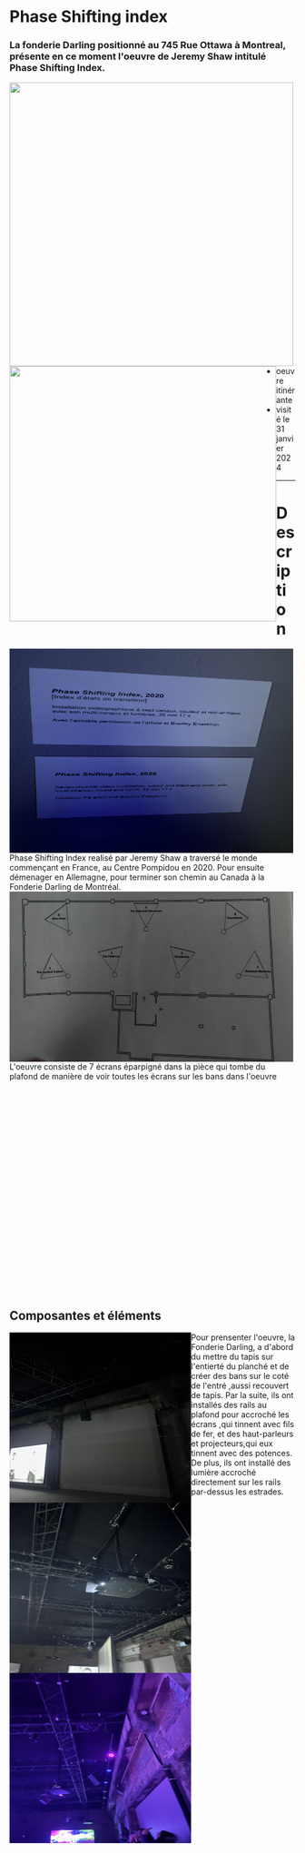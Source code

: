 # Phase Shifting index
### La fonderie Darling positionné au 745 Rue Ottawa à Montreal, présente en ce moment l'oeuvre de Jeremy Shaw intitulé Phase Shifting Index.

<img align="left" width="500" height="500" src="media/pamphlet_oeuvre.JPG">
<img align="left" width="470" height="450" src="media/entree_fonderie.JPG">  

 - oeuvre itinérante
 - visité le 31 janvier 2024
 

----
# Description
<p align="left"> <img align="left" width="500" height="360" src="media/cartel.JPG">
Phase Shifting Index realisé par Jeremy Shaw a traversé le monde commençant en France, au Centre Pompidou en 2020. Pour ensuite démenager en Allemagne, pour terminer son chemin au Canada à la Fonderie Darling de Montréal.
  <img align="left" width="500" height="300" src="media/plan_oeuvre.JPG"></p>
 <p>
 L'oeuvre consiste de 7 écrans éparpigné dans la pièce qui tombe du plafond de manière de voir toutes les écrans sur les bans dans l'oeuvre
</p>


</br>
</br>
</br>
</br>
</br>
</br>
</br>
</br>
</br>
</br>
</br>
</br>
</br>
</br>
</br>
</br>
</br>
</br>
</br>
</br>
</br>

## Composantes et éléments
 <p align="left">
  <img align="left" width="320" height="300" src="media/installation_haut-parleur.JPG">
   <img align="left" width="320" height="300" src="media/installation_projecteur.JPG">
    <img align="left" width="320" height="300" src="media/installation_lumiere.JPG">
Pour prensenter l'oeuvre, la Fonderie Darling, a d'abord du mettre du tapis sur l'entierté du planché et de créer des bans sur le coté de l'entré ,aussi recouvert de tapis. Par la suite, ils ont installés des rails au plafond pour accroché les écrans ,qui tinnent avec fils de fer, et des haut-parleurs et projecteurs,qui eux tinnent avec des potences. De plus, ils ont installé des lumière accroché directement sur les rails par-dessus les estrades.
</p>

